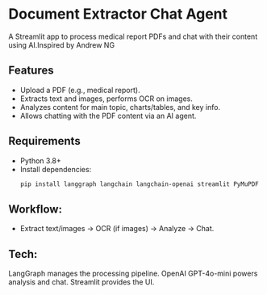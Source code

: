 # Document Extractor Chat Agent

A  Streamlit app to process medical report PDFs and chat with their content using AI.Inspired by Andrew NG

## Features
- Upload a PDF (e.g., medical report).
- Extracts text and images, performs OCR on images.
- Analyzes content for main topic, charts/tables, and key info.
- Allows chatting with the PDF content via an AI agent.

## Requirements
- Python 3.8+
- Install dependencies:
  ```bash
  pip install langgraph langchain langchain-openai streamlit PyMuPDF pytesseract pillow python-dotenv

## Workflow:
- Extract text/images → OCR (if images) → Analyze → Chat.
## Tech:
LangGraph manages the processing pipeline.
OpenAI GPT-4o-mini powers analysis and chat.
Streamlit provides the UI.

